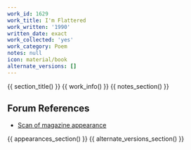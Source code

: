 ```yaml
---
work_id: 1629
work_title: I'm Flattered
work_written: '1990'
written_date: exact
work_collected: 'yes'
work_category: Poem
notes: null
icon: material/book
alternate_versions: []
---
```


{{ section_title() }}
{{ work_info() }}
{{ notes_section() }}
## Forum References
- [Scan of magazine appearance](https://bukowskiforum.com/threads/slipstream-11-1991.7882/)

{{ appearances_section() }}
{{ alternate_versions_section() }}